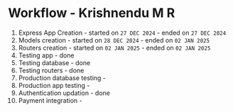 # Workflow - Krishnendu M R
1. Express App Creation - started on ```27 DEC 2024``` - ended on ```27 DEC 2024``` 
2. Models creation - started on ```28 DEC 2024``` - ended on ``` 02 JAN 2025 ```
3. Routers creation - started on ```02 JAN 2025``` - ended on ``` 02 JAN 2025 ``` 
4. Testing app - done
5. Testing database - done
6. Testing routers - done
7. Production database testing - 
8. Production app testing - 
9. Authentication updation - done
10. Payment integration - 


